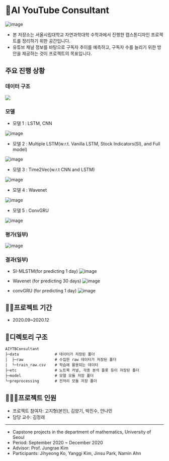 # 🤡AI YouTube Consultant

![image](https://user-images.githubusercontent.com/71121461/130922216-28fe4eb8-354b-416d-a963-f1a0325bd967.png)


* 본 저장소는 서울시립대학교 자연과학대학 수학과에서 진행한 캡스톤디자인 프로젝트를 정리하기 위한 공간입니다.
* 유튜브 채널 정보를 바탕으로 구독자 추이를 예측하고, 구독자 수를 늘리기 위한 방안을 제공하는 것이 프로젝트의 목표입니다.

## 주요 진행 상황
### 데이터 구조  
![](https://github.com/iloveslowfood/AIYTBConsultant/blob/master/etc/Presentation/Data%20Structure.png)  

### 모델
* 모델 1 : LSTM, CNN

![image](https://user-images.githubusercontent.com/71121461/130922468-ea0391d7-b512-4b51-bf42-1df54eb66551.png) 
* 모델 2 : Multiple LSTM(w.r.t. Vanilla LSTM, Stock Indicators(SI), and Full model)

![image](https://user-images.githubusercontent.com/71121461/130922565-5bde94fd-b1ac-4489-9831-d1d14085b842.png)
* 모델 3 : Time2Vec(w.r.t CNN and LSTM)

![image](https://user-images.githubusercontent.com/71121461/130923054-acdcdf47-ccfa-4b2a-a01c-3512210cdeba.png)
* 모델 4 : Wavenet

![image](https://user-images.githubusercontent.com/71121461/130923095-44d43420-fb92-4345-ad9c-88d35f6a9c3c.png)
* 모델 5 : ConvGRU

![image](https://user-images.githubusercontent.com/71121461/130923134-63224b2a-b4d8-4023-aeac-f47128b5229e.png)

### 평가(일부)

 ![image](https://user-images.githubusercontent.com/71121461/130924128-69fb9cf5-6be6-4fec-8b52-2c545d4baab9.png)


### 결과(일부)

* SI-MLSTM(for predicting 1 day)
![image](https://user-images.githubusercontent.com/71121461/130923972-e472bf9f-f4d0-43e7-a5d9-e2ccb6decfe9.png)

* Wavenet (for predicting 30 days)
![image](https://user-images.githubusercontent.com/71121461/130923410-967d38a7-f8ec-44e8-aa35-435ba956e53b.png)

* convGRU (for predicting 1 day)
![image](https://user-images.githubusercontent.com/71121461/130924269-7851e75b-fddb-42d4-9d9f-3bdd107d7de6.png)


## 🏃‍♂️프로젝트 기간
* 2020.09~2020.12

## 👀디렉토리 구조
```
AIYTBConsultant
├─data                # 데이터가 저장된 폴더
│  ├─raw              # 수집한 raw 데이터가 저장된 폴더
|  └─train_raw.csv    # 학습에 활용되는 데이터
├─etc                 # 노트북 커널, 각종 분석 플롯 등이 저장된 폴더
├─model               # 모델 모듈 저장 폴더
└─preprocessing       # 전처리 모듈 저장 폴더
```
## 👩‍👧‍👦프로젝트 인원
* 프로젝트 참여자: 고지형(본인), 김양기, 박진수, 안나민
* 담당 교수: 김정래
---
* Capstone projects in the department of mathematics, University of Seoul
* Period: September 2020 ~ December 2020
* Advisor: Prof. Jungrae Kim
* Participants: Jihyeong Ko, Yanggi Kim, Jinsu Park, Namin Ahn

